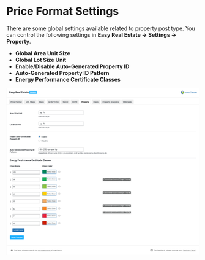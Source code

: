 # Price Format Settings

There are some global settings available related to property post type. You can control the following settings in **Easy Real Estate → Settings → Property**.

- **Global Area Unit Size**
- **Global Lot Size Unit**
- **Enable/Disable Auto-Generated Property ID**
- **Auto-Generated Property ID Pattern**
- **Energy Performance Certificate Classes**

![RealHomes Documentation](images/ere-tabs/property.png)